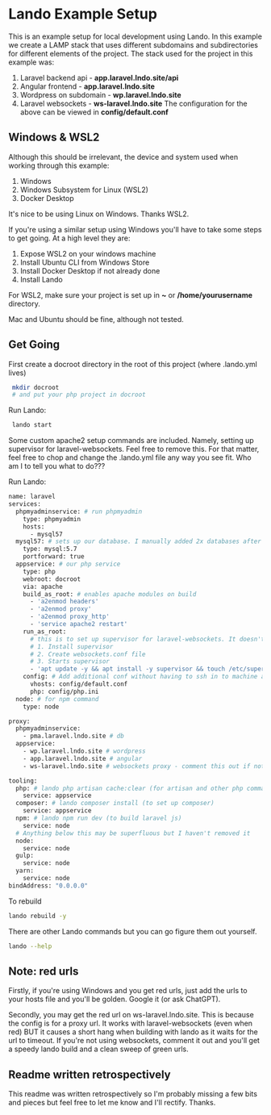 Lando Example Setup
==============

This is an example setup for local development using Lando.
In this example we create a LAMP stack that uses different subdomains and subdirectories for different elements of the project.
The stack used for the project in this example was:
1. Laravel backend api - **app.laravel.lndo.site/api**
2. Angular frontend - **app.laravel.lndo.site**
3. Wordpress on subdomain - **wp.laravel.lndo.site**
4. Laravel websockets - **ws-laravel.lndo.site**
The configuration for the above can be viewed in **config/default.conf**

Windows & WSL2
--------------
Although this should be irrelevant, the device and system used when working through this example:
1. Windows
2. Windows Subsystem for Linux (WSL2)
3. Docker Desktop

It's nice to be using Linux on Windows. Thanks WSL2.

If you're using a similar setup using Windows you'll have to take some steps to get going. 
At a high level they are:
1. Expose WSL2 on your windows machine
2. Install Ubuntu CLI from Windows Store
3. Install Docker Desktop if not already done
4. Install Lando

For WSL2, make sure your project is set up in **~** or **/home/yourusername** directory.

Mac and Ubuntu should be fine, although not tested. 

Get Going
--------------
First create a docroot directory in the root of this project (where .lando.yml lives)

```bash
 mkdir docroot
 # and put your php project in docroot
```
Run Lando:
```bash
 lando start
```

Some custom apache2 setup commands are included. Namely, setting up supervisor for laravel-websockets. 
Feel free to remove this. For that matter, feel free to chop and change the .lando.yml file any way you see fit. Who am I to tell you what to do???

Run Lando:
```bash
name: laravel
services:
  phpmyadminservice: # run phpmyadmin
    type: phpmyadmin
    hosts:
      - mysql57
  mysql57: # sets up our database. I manually added 2x databases after setup and access them via root credentials. Important! When connecting host will NOT be localhost but the internal host (mysql57.laravel.internal). Run lando info after startup to see credential. 
    type: mysql:5.7
    portforward: true
  appservice: # our php service
    type: php
    webroot: docroot
    via: apache
    build_as_root: # enables apache modules on build
      - 'a2enmod headers'
      - 'a2enmod proxy'
      - 'a2enmod proxy_http'
      - 'service apache2 restart'
    run_as_root: 
      # this is to set up supervisor for laravel-websockets. It doesn't work in build_as_root. 
      # 1. Install supervisor
      # 2. Create websockets.conf file
      # 3. Starts supervisor
      - 'apt update -y && apt install -y supervisor && touch /etc/supervisor/conf.d/websockets.conf && echo "[program:websockets]" > /etc/supervisor/conf.d/websockets.conf && echo "command=/usr/local/bin/php /app/docroot/artisan websockets:serve" >> /etc/supervisor/conf.d/websockets.conf && echo "numprocs=1" >> /etc/supervisor/conf.d/websockets.conf && echo "autostart=true" >> /etc/supervisor/conf.d/websockets.conf && echo "autorestart=true" >> /etc/supervisor/conf.d/websockets.conf  && echo "redirect_stderr=true" >> /etc/supervisor/conf.d/websockets.conf && echo "stdout_logfile=/app/worker.log" >> /etc/supervisor/conf.d/websockets.conf && service supervisor stop && service supervisor start && supervisorctl stop websockets && supervisorctl start websockets'
    config: # Add additional conf without having to ssh in to machine and edit files... nice. 
      vhosts: config/default.conf
      php: config/php.ini
  node: # for npm command
    type: node

proxy:
  phpmyadminservice:
    - pma.laravel.lndo.site # db
  appservice:
    - wp.laravel.lndo.site # wordpress
    - app.laravel.lndo.site # angular
    - ws-laravel.lndo.site # websockets proxy - comment this out if not using websockets

tooling:
  php: # lando php artisan cache:clear (for artisan and other php commands)
    service: appservice
  composer: # lando composer install (to set up composer)
    service: appservice
  npm: # lando npm run dev (to build laravel js)
    service: node
  # Anything below this may be superfluous but I haven't removed it
  node:
    service: node
  gulp:
    service: node
  yarn:
    service: node
bindAddress: "0.0.0.0"

```

To rebuild
```bash
lando rebuild -y
```

There are other Lando commands but you can go figure them out yourself. 
```bash
lando --help
```

Note: red urls
--------------
Firstly, if you're using Windows and you get red urls, just add the urls to your hosts file and you'll be golden. Google it (or ask ChatGPT). 

Secondly, you may get the red url on ws-laravel.lndo.site. This is because the config is for a proxy url. It works with laravel-websockets (even when red) BUT it causes a short hang when building with lando as it waits for the url to timeout. 
If you're not using websockets, comment it out and you'll get a speedy lando build and a clean sweep of green urls. 

Readme written retrospectively
------------------------------
This readme was written retrospectively so I'm probably missing a few bits and pieces but feel free to let me know and I'll rectify. Thanks. 
